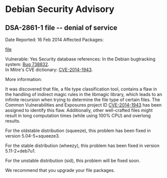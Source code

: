 
Debian Security Advisory
========================


DSA-2861-1 file -- denial of service
------------------------------------



Date Reported:
16 Feb 2014
Affected Packages:

[file](https://packages.debian.org/src:file)

Vulnerable:
Yes
Security database references:
In the Debian bugtracking system: [Bug 738832](https://bugs.debian.org/cgi-bin/bugreport.cgi?bug=738832).  
In Mitre's CVE dictionary: [CVE-2014-1943](https://security-tracker.debian.org/tracker/CVE-2014-1943).  

More information:

It was discovered that file, a file type classification tool, contains a
flaw in the handling of indirect magic rules in the libmagic library,
which leads to an infinite recursion when trying to determine the file
type of certain files. The Common Vulnerabilities and Exposures project
ID [CVE-2014-1943](https://security-tracker.debian.org/tracker/CVE-2014-1943) has been assigned to identify this flaw. Additionally,
other well-crafted files might result in long computation times (while
using 100% CPU) and overlong results.


For the oldstable distribution (squeeze), this problem has been fixed in
version 5.04-5+squeeze3.


For the stable distribution (wheezy), this problem has been fixed in
version 5.11-2+deb7u1.


For the unstable distribution (sid), this problem will be fixed soon.


We recommend that you upgrade your file packages.





